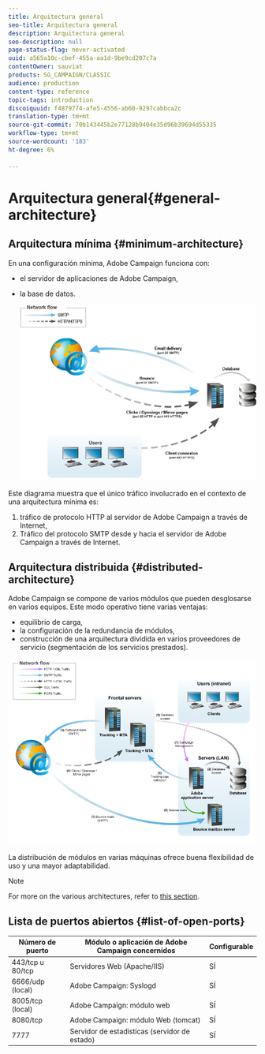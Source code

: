 ```yaml
---
title: Arquitectura general
seo-title: Arquitectura general
description: Arquitectura general
seo-description: null
page-status-flag: never-activated
uuid: a565a10c-cbef-455a-aa1d-9be9cd207c7a
contentOwner: sauviat
products: SG_CAMPAIGN/CLASSIC
audience: production
content-type: reference
topic-tags: introduction
discoiquuid: f4879774-afe5-4556-ab60-9297cabbca2c
translation-type: tm+mt
source-git-commit: 70b143445b2e77128b9404e35d96b39694d55335
workflow-type: tm+mt
source-wordcount: '183'
ht-degree: 6%

---
```



# Arquitectura general{#general-architecture}

## Arquitectura mínima {#minimum-architecture}

En una configuración mínima, Adobe Campaign funciona con:

* el servidor de aplicaciones de Adobe Campaign,
* la base de datos.

   ![](assets/formation_exploitation.png)

Este diagrama muestra que el único tráfico involucrado en el contexto de una arquitectura mínima es:

1. tráfico de protocolo HTTP al servidor de Adobe Campaign a través de Internet,
1. Tráfico del protocolo SMTP desde y hacia el servidor de Adobe Campaign a través de Internet.

## Arquitectura distribuida {#distributed-architecture}

Adobe Campaign se compone de varios módulos que pueden desglosarse en varios equipos. Este modo operativo tiene varias ventajas:

* equilibrio de carga,
* la configuración de la redundancia de módulos,
* construcción de una arquitectura dividida en varios proveedores de servicio (segmentación de los servicios prestados).

![](assets/architecturerepartie.png)

La distribución de módulos en varias máquinas ofrece buena flexibilidad de uso y una mayor adaptabilidad.

>[!NOTE]
>
>For more on the various architectures, refer to [this section](../../installation/using/general-architecture.md).

## Lista de puertos abiertos {#list-of-open-ports}

| Número de puerto | Módulo o aplicación de Adobe Campaign concernidos | Configurable |
|---|---|---|
| 443/tcp u 80/tcp | Servidores Web (Apache/IIS) | SÍ |
| 6666/udp (local) | Adobe Campaign: Syslogd | SÍ |
| 8005/tcp (local) | Adobe Campaign: módulo web | SÍ |
| 8080/tcp | Adobe Campaign: módulo Web (tomcat) | SÍ |
| 7777 | Servidor de estadísticas (servidor de estado) | SÍ |

